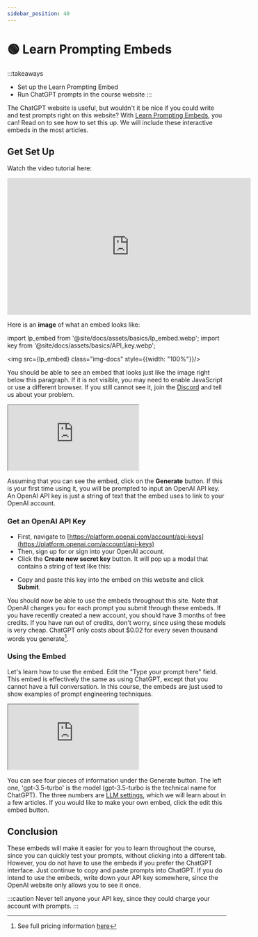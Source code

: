 ```yaml
---
sidebar_position: 40
---
```


# 🟢 Learn Prompting Embeds

:::takeaways
- Set up the Learn Prompting Embed
- Run ChatGPT prompts in the course website
:::

The ChatGPT website is useful, but wouldn't it be nice if you could write and test prompts right on this website? With [Learn Prompting Embeds](https://embed.learnprompting.org/), you can! Read on to see how to set this up. We will include these interactive embeds in the most articles.

## Get Set Up

Watch the video tutorial here:

<iframe width="560" height="315" src="https://www.youtube.com/embed/sNUKiwd2DWU" title="YouTube video player" frameborder="0" allow="accelerometer; autoplay; clipboard-write; encrypted-media; gyroscope; picture-in-picture; web-share" allowfullscreen></iframe>

Here is an **image** of what an embed looks like:

import lp_embed from '@site/docs/assets/basics/lp_embed.webp';
import key from '@site/docs/assets/basics/API_key.webp';


<img src={lp_embed} class="img-docs" style={{width: "100%"}}/>


You should be able to see an embed that looks just like the image right below this paragraph. If it is not visible, you may need to enable JavaScript or use a different browser. If you still cannot see it, join the [Discord](https://discord.com/invite/learn-prompting) and tell us about your problem.

<iframe
    src="https://embed.learnprompting.org/embed?config=eyJ0b3BQIjowLCJ0ZW1wZXJhdHVyZSI6MCwibWF4VG9rZW5zIjoyNTYsIm91dHB1dCI6IkNob2NvbGF0ZSwgVmFuaWxsYSwgU3RyYXdiZXJyeSwgTWludCBDaGlwLCBSb2NreSBSb2FkLCBDb29raWUgRG91Z2gsIEJ1dHRlciBQZWNhbiwgTmVhcG9saXRhbiwgQ29mZmVlLCBDb2NvbnV0IiwicHJvbXB0IjoiR2VuZXJhdGUgYSBjb21tYSBzZXBhcmF0ZWQgbGlzdCBvZiAxMCBpY2UgY3JlYW0gZmxhdm9yczoiLCJtb2RlbCI6ImdwdC0zLjUtdHVyYm8ifQ%3D%3D"
    style={{width:"100%", height:"320px", border:"0", borderRadius:"4px", overflow:"hidden"}}
    sandbox="allow-forms allow-modals allow-popups allow-presentation allow-same-origin allow-scripts"
></iframe>


Assuming that you can see the embed, click on the **Generate** button. If this is your first time using it, you will be prompted to input an OpenAI API key. An OpenAI API key is just a string of text that the embed uses to link to your OpenAI account.

### Get an OpenAI API Key

- First, navigate to [https://platform.openai.com/account/api-keys](https://platform.openai.com/account/api-keys) 
- Then, sign up for or sign into your OpenAI account. 
- Click the **Create new secret key** button. It will pop up a modal that contains a string of text like this:

<div style={{textAlign: 'center'}}>
  <LazyLoadImage src={key} class="img-docs" style={{width: "80%"}} />
</div>

- Copy and paste this key into the embed on this website and click **Submit**. 

You should now be able to use the embeds throughout this site. Note that OpenAI charges you for each prompt you submit through these embeds. If you have recently created a new account, you should have 3 months of free credits. If you have run out of credits, don't worry, since using these models is very cheap. ChatGPT only costs about $0.02 for every seven thousand words you generate[^a].

### Using the Embed

Let's learn how to use the embed. Edit the "Type your prompt here" field. This embed is effectively the same as using ChatGPT, except that you cannot have a full conversation. In this course, the embeds are just used to show examples of prompt engineering techniques.

<iframe
    src="https://embed.learnprompting.org/embed?config=eyJ0b3BQIjowLCJ0ZW1wZXJhdHVyZSI6MCwibWF4VG9rZW5zIjoyNTYsIm91dHB1dCI6Ik91dHB1dCBhcHBlYXJzIGhlcmUiLCJwcm9tcHQiOiJUeXBlIHlvdXIgcHJvbXB0IGhlcmUiLCJtb2RlbCI6ImdwdC0zLjUtdHVyYm8ifQ%3D%3D"
    style={{width:"100%", height:"300px", border:"0", borderRadius:"4px", overflow:"hidden"}}
    sandbox="allow-forms allow-modals allow-popups allow-presentation allow-same-origin allow-scripts"
></iframe>

You can see four pieces of information under the Generate button. The left one, 'gpt-3.5-turbo' is the model (gpt-3.5-turbo is the technical name for ChatGPT). The three numbers are [LLM settings](https://learnprompting.org/docs/basics/configuration_hyperparameters), which we will learn about in a few articles. If you would like to make your own embed, click the 
edit this embed button. 

## Conclusion

These embeds will make it easier for you to learn throughout the course, since you can quickly test your prompts, without clicking into a different tab. However, you do not have to use the embeds if you prefer the ChatGPT interface. Just continue to copy and paste prompts into ChatGPT. If you do intend to use the embeds, write down your API key somewhere, since the OpenAI website only allows you to see it once.

:::caution
Never tell anyone your API key, since they could charge your account with prompts.
:::

[^a]: See full pricing information [here](https://openai.com/pricing)